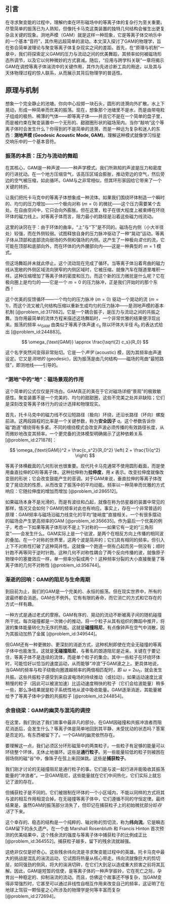 ## 引言
在寻求聚变能的过程中，理解约束在环形磁场中的等离子体的复杂行为至关重要。尽管简单的振荡已为人熟知，但像托卡马克这类装置的独特几何结构会催生出更复杂且关键的现象。测地声模（GAM）就是这样一种现象，它是等离子体交响乐中的一个基本“音符”，其作用远超简单的波动。本文深入探讨了GAM的物理学，旨在弥合简单波理论与聚变等离子体复杂现实之间的差距。首先，在“原理与机制”一章中，我们将探索定义GAM的压力与流动之间的优美舞蹈，其频率如何被磁场形态所调节，以及它以何种微妙的方式衰减。随后，“应用与跨学科关联”一章将揭示GAM在调控等离子体湍流中的关键作用，其作为先进诊断工具的用途，以及其与天体物理过程的惊人联系，从而展示其背后物理学的普适性。

## 原理与机制

想象一个完全静止的池塘。你向中心投掷一块石头，圆形的涟漪向外扩散。水上下晃动，形成一种简单而优美的振荡。现在，想象那个池塘里不是水，而是由带电粒子组成的极热、稀薄的气体——即等离子体——并且它不是在一个简单的盘子里，而是被约束在聚变装置中一个无形的、甜甜圈形状的磁场笼内。当你“敲响”这个等离子体时会发生什么？你得到的不是简单的涟漪，而是一种远为复杂和迷人的东西：**测地声模 (Geodesic Acoustic Mode, GAM)**。理解这种模式就像学习恒星交响乐中的一个基本音符。

### 振荡的本质：压力与流动的舞蹈

在其核心，GAM是一种声波——一种声学模式。我们所熟知的声波是压力和密度的行进扰动。在一个地方压缩空气，该高压区域会膨胀，推动旁边的空气，然后旁边的空气被压缩，如此循环。GAM与之非常相似，但其环形家园给它带来了一个关键的转折。

让我们把托卡马克中的等离子体想象成一种流体。如果我们围绕环体制造一个瞬时的、均匀的压力增加——一个极向对称 ($m=0$) 的微扰——这个压力需要某个去处。在自由空间中，它只会向外膨胀。但在这里，粒子在很大程度上被束缚在环绕环体的磁力线上。对等离子体而言，阻力最小的路径是沿着这些磁力线流动。

这里的诀窍在于：由于环体的曲率，“上”与“下”是不同的。磁场在内侧（小大半径处）较强，而在外侧较弱。试图释放自身的压力脉冲驱动了一种“晃动”运动。等离子体从顶部和底部流向弱场的外侧和强场的内侧。这产生了一种极向*变化*的流，它可能在顶部和底部向外，而在环体的内外腰部向内——这是一种典型的 $m=1$ 模式。

但这场舞蹈并未就此停止。这个流动现在完成了循环。当等离子体沿着弯曲的磁力线从宽敞的外侧区域流向狭窄的内侧区域时，它被压缩，就像汽车在隧道里堆积一样。这种压缩增加了等离子体的密度和压力。而这个新的压力微扰是什么呢？它在极向圈上是均匀的——它是一个 $m=0$ 的压力脉冲，正是我们开始时的那个东西！

这个优美的反馈循环——一个均匀的压力脉冲 ($m=0$) 驱动一个晃动的流 ($m=1$)，而这个流又被几何结构压缩以重新生成均匀的压力脉冲——是测地声模的基本机制 [@problem_id:317882]。它是一个耦合振子，是压力与流动之间的共振之舞。当你用最简单的流体方程来描述这场舞蹈时，一个非常优雅的结果便浮现出来。振荡的频率 $\omega_{\text{GAM}}$ 由类似于等离子体声速 $c_s$ 除以环体大半径 $R_0$ 的表达式给出 [@problem_id:244883]。

$$ \omega_{\text{GAM}} \approx \frac{\sqrt{2} c_s}{R_0} $$

这个名字突然间变得非常贴切。它是一个*声学* (acoustic) 模，因为其频率由声速设定。它又是*测地的* (geodesic)，因为振荡是由几何结构——磁场的弯曲“最短路径”，即测地线——引导的。

### “测地”中的“地”：磁场景观的作用

这个简单的公式仅仅是开场白。GAM真正的美在于它对磁场详细“景观”的极致敏感性。聚变装置不是一个完美的、均匀的甜甜圈，这些不完美之处并非缺陷；它们是深刻改变等离子体行为的设计选择和物理现实。

首先，托卡马克中的磁力线不仅沿短路径（极向）环绕，还沿长路径（环向）螺旋前进。这两段路程的比率是一个关键参数，称为**安全因子** $q$。这个参数告诉你磁“跑道”缠绕得有多紧。不同的缠绕模式会改变声波必须传播的有效路径长度，从而微妙地改变其频率。一个更完备的流体模型明确揭示了这种依赖关系 [@problem_id:271878]：

$$ \omega_{\text{GAM}}^2 = \frac{c_s^2}{R_0^2} \left( 2 + \frac{1}{q^2} \right) $$

等离子体横截面的几何形状也很重要。现代托卡马克通常不使用圆形截面，而是使用垂直拉伸的D形等离子体。这种拉伸称为**拉伸度**，用 $\kappa$ 表示。改变拉伸度就像改变鼓的形状；它会改变鼓能产生的音调。对于GAM来说，垂直拉伸的等离子体改变了晃动流的性质，从而改变了振荡中的平均动能。频率以一种简单而优雅的方式响应：它随拉伸度的增加而增加 [@problem_id:286512]。

如果磁场本身不是光滑的，而是有波纹和凸起，就像在称为仿星器的装置中常见的那样，情况又会如何？GAM的频率对此也有响应。事实上，存在一个非常普适的原理：GAM频率与磁场沿磁力线变化的平均“陡峭度”直接相关。一个有很多摆动的磁场会产生更高频率的GAM [@problem_id:356635]。作为最后一个优美的例子，考虑一下如果等离子体形状不是上下对称的——如果它有一定的“三角形变”——会发生什么。GAM实际上是一个驻波，是两个在相反方向上传播的相同波的叠加。在一个对称的世界里，这两个波是简并的；它们具有相同的频率。但引入上下不对称性打破了这种简并性。这就像一个跑道一侧有凸起而另一侧没有；顺时针跑不再等同于逆时针跑。这种几何不对称性耦合了两个反向传播的波，就像原子物理中的塞曼效应一样，单一频率分裂成两个！这种频率分裂的大小直接衡量了等离子体的几何不对称性 [@problem_id:356744]。

### 渐逝的回响：GAM的阻尼与生命周期

到目前为止，我们的GAM是一个完美的、永恒的振荡。但在现实世界中，所有的波最终都会消逝。GAM也不例外。它有有限的寿命，而它消亡的方式和它存在的方式一样有趣。

一种方式是通过老式的摩擦。GAM有序的、晃动的流动不断被离子间的随机碰撞所干扰。每次碰撞都是一次微小的推动，将一个粒子从其有组织的舞蹈中推开，将波的集体能量转化为无序的热能。这就是**碰撞阻尼**，有点像钟声在空气中消散，因为其振动加热了金属 [@problem_id:349544]。

但GAM还有一种更微妙、更深刻的消逝方式，这种机制即使在完全无碰撞的等离子体中也能发生。这就是**无碰撞阻尼**，与著名的朗道阻尼是近亲。关键在于要记住，等离子体不是连续的流体，而是单个粒子的集合。其中一些粒子在环绕环体时，可能恰好以恰当的速度运动，从而能够“冲浪”于GAM波之上。更具体地说，当GAM的频率与粒子绕极向圈渡越频率的两倍相匹配时，即 $\omega = 2\omega_t$，就会发生共振。这些共振粒子感受到来自波电场的持续推动（或拉动）。如果运动速度比波稍慢的粒子（因此可以被波加速）比运动速度稍快的粒子（它们会给波能量）稍多一些，那么净结果就是粒子系统性地从波中吸收能量。GAM逐渐消逝，其能量被给予了等离子体中少数的共振粒子 [@problem_id:244854]。

### 余音绕梁：GAM的幽灵与混沌的调控

在这里，我们到达了我们故事中最非凡的部分。在GAM因碰撞和共振冲浪者而阻尼消逝后，会发生什么？等离子体是简单地回到其平静、未受扰动的状态吗？答案是否定的。有东西被留下了。一个GAM的幽灵依然存在。

要理解这一点，我们必须区分环形磁笼中的两类粒子。一些粒子有足够的能量可以环绕整个环体，无休止地循环。这些是**通行粒子**。另一些能量较低的粒子则被困在弱场侧的磁“谷”中，像珠子在弦上来回弹跳。这些是**捕获粒子**。

我们刚才讨论的无碰撞阻尼是通行粒子的事。它们是与波一起行进并能吸收其振荡能量的“冲浪者”。一旦GAM阻尼，这些能量就在它们中间热化，它们实际上就忘记了波的存在。

但捕获粒子是不同的。它们被限制在环体的一个小区域内，不能以同样的方式将其与波的相互作用相混合掉。在无碰撞等离子体中，它们遵循不同的守恒定律。最终结果是，虽然GAM的振荡部分消失了，但印记在捕获粒子上的初始微扰部分却*存活*了下来。

这个幸存的、稳态的结构是一个纯粹的、轴对称的剪切流，称为**纬向流**。它是瞬态GAM留下的永久遗产。在一个由 Marshall Rosenbluth 和 Francis Hinton 首次预测的优美结果中，这个残余流的强度与等离子体中捕获粒子的比例成正比 [@problem_id:364552]。捕获粒子越多，留下的残余流就越强。

这绝非仅仅是好奇心。这些残余纬向流是寻求聚变能过程中的英雄。托卡马克中最大的挑战是混乱的湍流运动，它试图将热量从核心带走。纬向流就像巨大的剪切层，如同强劲的侧风，将大的湍涡切碎，在它们大到足以造成重大损害之前将其瓦解。因此，GAM是短暂的信使，是等离子体的一种声学振铃，它在死亡之际，孕育出一种稳定的、抑制湍流的流动。而且，仿佛这个故事还不够复杂，当GAM变得非常强烈时，它甚至可以通过非线性自相互作用来改变自己的频率，这证明了在地球上驾驭一颗恒星之心所涉及的物理学是何等丰富而复杂 [@problem_id:272694]。

